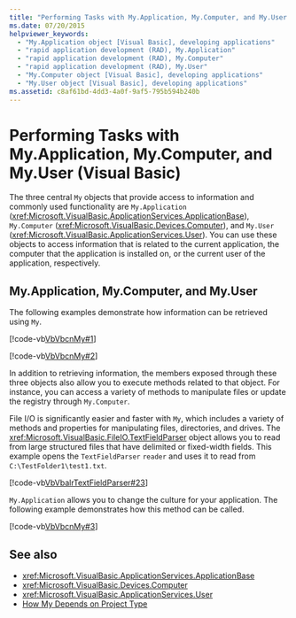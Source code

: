 ```yaml
---
title: "Performing Tasks with My.Application, My.Computer, and My.User (Visual Basic)"
ms.date: 07/20/2015
helpviewer_keywords: 
  - "My.Application object [Visual Basic], developing applications"
  - "rapid application development (RAD), My.Application"
  - "rapid application development (RAD), My.Computer"
  - "rapid application development (RAD), My.User"
  - "My.Computer object [Visual Basic], developing applications"
  - "My.User object [Visual Basic], developing applications"
ms.assetid: c8af61bd-4dd3-4a0f-9af5-795b594b240b
---
```

# Performing Tasks with My.Application, My.Computer, and My.User (Visual Basic)
The three central `My` objects that provide access to information and commonly used functionality are `My.Application` (<xref:Microsoft.VisualBasic.ApplicationServices.ApplicationBase>), `My.Computer` (<xref:Microsoft.VisualBasic.Devices.Computer>), and `My.User` (<xref:Microsoft.VisualBasic.ApplicationServices.User>). You can use these objects to access information that is related to the current application, the computer that the application is installed on, or the current user of the application, respectively.  
  
## My.Application, My.Computer, and My.User  
 The following examples demonstrate how information can be retrieved using `My`.  
  
 [!code-vb[VbVbcnMy#1](~/samples/snippets/visualbasic/VS_Snippets_VBCSharp/VbVbcnMy/VB/Class1.vb#1)]  
  
 [!code-vb[VbVbcnMy#2](~/samples/snippets/visualbasic/VS_Snippets_VBCSharp/VbVbcnMy/VB/Class1.vb#2)]  
  
 In addition to retrieving information, the members exposed through these three objects also allow you to execute methods related to that object. For instance, you can access a variety of methods to manipulate files or update the registry through `My.Computer`.  
  
 File I/O is significantly easier and faster with `My`, which includes a variety of methods and properties for manipulating files, directories, and drives. The <xref:Microsoft.VisualBasic.FileIO.TextFieldParser> object allows you to read from large structured files that have delimited or fixed-width fields. This example opens the `TextFieldParser` `reader` and uses it to read from `C:\TestFolder1\test1.txt`.  
  
 [!code-vb[VbVbalrTextFieldParser#23](~/samples/snippets/visualbasic/VS_Snippets_VBCSharp/VbVbalrTextFieldParser/VB/Class1.vb#23)]  
  
 `My.Application` allows you to change the culture for your application. The following example demonstrates how this method can be called.  
  
 [!code-vb[VbVbcnMy#3](~/samples/snippets/visualbasic/VS_Snippets_VBCSharp/VbVbcnMy/VB/Class1.vb#3)]  
  
## See also
- <xref:Microsoft.VisualBasic.ApplicationServices.ApplicationBase>
- <xref:Microsoft.VisualBasic.Devices.Computer>
- <xref:Microsoft.VisualBasic.ApplicationServices.User>
- [How My Depends on Project Type](../../../visual-basic/developing-apps/development-with-my/how-my-depends-on-project-type.md)
